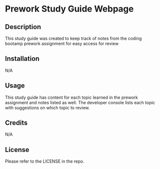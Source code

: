# Prework Study Guide Webpage

## Description

This study guide was created to keep track of notes from the coding bootamp prework assignment for easy access for review

## Installation

N/A

## Usage

This study guide has content for each topic learned in the prework assignment and notes listed as well. The developer console lists each topic with suggestions on which topic to review.

## Credits

N/A

## License

Please refer to the LICENSE in the repo.